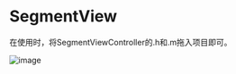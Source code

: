 # SegmentView
在使用时，将SegmentViewController的.h和.m拖入项目即可。

![image](https://github.com/tom-gitCat/SegmentView/blob/master/SegmentView/segment.gif)